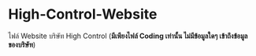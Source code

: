 # High-Control-Website

ไฟล์ Website บริษัท High Control (**มีเพียงไฟล์ Coding เท่านั้น ไม่มีข้อมูลใดๆ เข้าถึงข้อมูลของบริษัท**)

